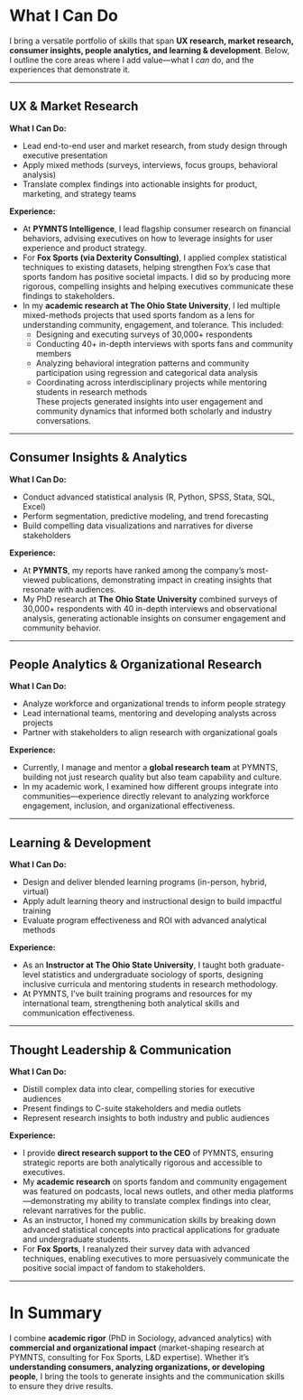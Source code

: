 # What I Can Do

I bring a versatile portfolio of skills that span **UX research, market research, consumer insights, people analytics, and learning & development**. Below, I outline the core areas where I add value—what I *can* do, and the experiences that demonstrate it.

---

## UX & Market Research
**What I Can Do:**  
- Lead end-to-end user and market research, from study design through executive presentation  
- Apply mixed methods (surveys, interviews, focus groups, behavioral analysis)  
- Translate complex findings into actionable insights for product, marketing, and strategy teams  

**Experience:**  
- At **PYMNTS Intelligence**, I lead flagship consumer research on financial behaviors, advising executives on how to leverage insights for user experience and product strategy.  
- For **Fox Sports (via Dexterity Consulting)**, I applied complex statistical techniques to existing datasets, helping strengthen Fox’s case that sports fandom has positive societal impacts. I did so by producing more rigorous, compelling insights and helping executives communicate these findings to stakeholders.  
- In my **academic research at The Ohio State University**, I led multiple mixed-methods projects that used sports fandom as a lens for understanding community, engagement, and tolerance. This included:  
  - Designing and executing surveys of 30,000+ respondents  
  - Conducting 40+ in-depth interviews with sports fans and community members  
  - Analyzing behavioral integration patterns and community participation using regression and categorical data analysis  
  - Coordinating across interdisciplinary projects while mentoring students in research methods  
  These projects generated insights into user engagement and community dynamics that informed both scholarly and industry conversations.  

---

## Consumer Insights & Analytics
**What I Can Do:**  
- Conduct advanced statistical analysis (R, Python, SPSS, Stata, SQL, Excel)  
- Perform segmentation, predictive modeling, and trend forecasting  
- Build compelling data visualizations and narratives for diverse stakeholders  

**Experience:**  
- At **PYMNTS**, my reports have ranked among the company’s most-viewed publications, demonstrating impact in creating insights that resonate with audiences.  
- My PhD research at **The Ohio State University** combined surveys of 30,000+ respondents with 40 in-depth interviews and observational analysis, generating actionable insights on consumer engagement and community behavior.  

---

## People Analytics & Organizational Research
**What I Can Do:**  
- Analyze workforce and organizational trends to inform people strategy  
- Lead international teams, mentoring and developing analysts across projects  
- Partner with stakeholders to align research with organizational goals  

**Experience:**  
- Currently, I manage and mentor a **global research team** at PYMNTS, building not just research quality but also team capability and culture.  
- In my academic work, I examined how different groups integrate into communities—experience directly relevant to analyzing workforce engagement, inclusion, and organizational effectiveness.  

---

## Learning & Development
**What I Can Do:**  
- Design and deliver blended learning programs (in-person, hybrid, virtual)  
- Apply adult learning theory and instructional design to build impactful training  
- Evaluate program effectiveness and ROI with advanced analytical methods  

**Experience:**  
- As an **Instructor at The Ohio State University**, I taught both graduate-level statistics and undergraduate sociology of sports, designing inclusive curricula and mentoring students in research methodology.  
- At PYMNTS, I’ve built training programs and resources for my international team, strengthening both analytical skills and communication effectiveness.  

---

## Thought Leadership & Communication
**What I Can Do:**  
- Distill complex data into clear, compelling stories for executive audiences  
- Present findings to C-suite stakeholders and media outlets  
- Represent research insights to both industry and public audiences  

**Experience:**  
- I provide **direct research support to the CEO** of PYMNTS, ensuring strategic reports are both analytically rigorous and accessible to executives.  
- My **academic research** on sports fandom and community engagement was featured on podcasts, local news outlets, and other media platforms—demonstrating my ability to translate complex findings into clear, relevant narratives for the public.  
- As an instructor, I honed my communication skills by breaking down advanced statistical concepts into practical applications for graduate and undergraduate students.  
- For **Fox Sports**, I reanalyzed their survey data with advanced techniques, enabling executives to more persuasively communicate the positive social impact of fandom to stakeholders.  

---

# In Summary

I combine **academic rigor** (PhD in Sociology, advanced analytics) with **commercial and organizational impact** (market-shaping research at PYMNTS, consulting for Fox Sports, L&D expertise). Whether it’s **understanding consumers, analyzing organizations, or developing people**, I bring the tools to generate insights and the communication skills to ensure they drive results.
